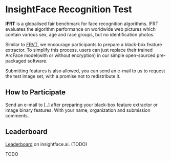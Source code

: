 # InsightFace Recognition Test
**IFRT** is a globalised fair benchmark for face recognition algorithms. IFRT evaluates the algorithm performance on worldwide web pictures which contain various sex, age and race groups, but no identification photos.

Similar to [FRVT](https://www.nist.gov/programs-projects/face-recognition-vendor-test-frvt), we encourage participants to prepare a black-box feature extractor. To simplify this process, users can just replace their trained ArcFace model(with or without encryption) in our simple open-sourced pre-packaged software.

Submitting features is also allowed, you can send an e-mail to us to request the test image set, with a promise not to redistribute it.

## How to Participate

Send an e-mail to [..] after preparing your black-box feature extractor or image binary features. With your name, organization and submission comments.

## Leaderboard

[Leaderboard](http://insightface.ai/IFRT) on insightface.ai. (TODO)

TODO
